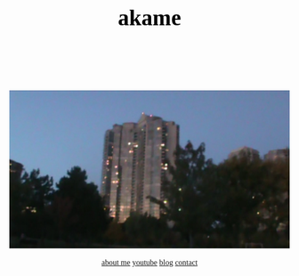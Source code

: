 <!DOCTYPE html>
<html>
<head><meta http-equiv="Content-Type" content="text/html; charset=windows-1252">
<title>akame</title>

<link rel="shortcut icon" href="/favicon.ico" type="image/x-icon">

<link rel="icon" href="/favicon.ico" type="image/x-icon">

<style>

body {
  font-family: 'Times New Roman', serif;
}

.header {
  padding: 80px;
  text-align: center;
  color: black;
}

.header h1 {
  font-size: 40px;
}

.navbar {
  text-align: center;;
}

</style>
</head>

</style>

<div class="header">

  <h1>akame</h1>
  
</div>

<img src="skyscrap.png" alt="ak">

<div class="navbar">

  <a href="#">about me</a>
  <a href="#">youtube</a>
  <a href="#">blog</a>
  <a href="#" class="right">contact</a>
</div>

